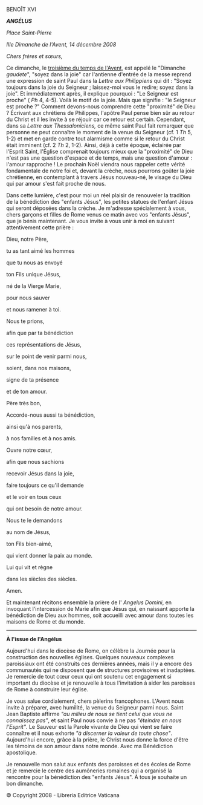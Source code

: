 BENOÎT XVI

***ANGÉLUS***

*Place Saint-Pierre*

*IIIe Dimanche de l'Avent, 14 décembre 2008*

*Chers frères et sœurs,*

Ce dimanche, le [troisième du temps de l'Avent](http://www.vatican.va/liturgical_year/advent/2008/iii_sunday_fr.htm), est appelé le "Dimanche *gaudete*", "soyez dans la joie" car l'antienne d'entrée de la messe reprend une expression de saint Paul dans la *Lettre aux Philippiens* qui dit : "Soyez toujours dans la joie du Seigneur ; laissez-moi vous le redire; soyez dans la joie". Et immédiatement après, il explique pourquoi : "Le Seigneur est proche" ( *Ph* 4, 4-5). Voilà le motif de la joie. Mais que signifie : "le Seigneur est proche ?" Comment devons-nous comprendre cette "proximité" de Dieu ? Écrivant aux chrétiens de Philippes, l'apôtre Paul pense bien sûr au retour du Christ et il les invite à se réjouir car ce retour est certain. Cependant, dans sa *Lettre aux Thessaloniciens,* ce même saint Paul fait remarquer que personne ne peut connaître le moment de la venue du Seigneur (cf. 1 *Th* 5, 1-2) et met en garde contre tout alarmisme comme si le retour du Christ était imminent (cf. 2 *Th* 2, 1-2). Ainsi, déjà à cette époque, éclairée par l'Esprit Saint, l'Église comprenait toujours mieux que la "proximité" de Dieu n'est pas une question d'espace et de temps, mais une question d'amour : l'amour rapproche ! Le prochain Noël viendra nous rappeler cette vérité fondamentale de notre foi et, devant la crèche, nous pourrons goûter la joie chrétienne, en contemplant à travers Jésus nouveau-né, le visage du Dieu qui par amour s'est fait proche de nous.

Dans cette lumière, c'est pour moi un réel plaisir de renouveler la tradition de la bénédiction des "enfants Jésus", les petites statues de l'enfant Jésus qui seront déposées dans la crèche. Je m'adresse spécialement à vous, chers garçons et filles de Rome venus ce matin avec vos "enfants Jésus", que je bénis maintenant. Je vous invite à vous unir à moi en suivant attentivement cette prière :

Dieu, notre Père,

tu as tant aimé les hommes

que tu nous as envoyé

ton Fils unique Jésus,

né de la Vierge Marie,

pour nous sauver

et nous ramener à toi.

Nous te prions,

afin que par ta bénédiction

ces représentations de Jésus,

sur le point de venir parmi nous,

soient, dans nos maisons,

signe de ta présence

et de ton amour.

Père très bon,

Accorde-nous aussi ta bénédiction,

ainsi qu'à nos parents,

à nos familles et à nos amis.

Ouvre notre cœur,

afin que nous sachions

recevoir Jésus dans la joie,

faire toujours ce qu'il demande

et le voir en tous ceux

qui ont besoin de notre amour.

Nous te le demandons

au nom de Jésus,

ton Fils bien-aimé,

qui vient donner la paix au monde.

Lui qui vit et règne

dans les siècles des siècles.

Amen.

Et maintenant récitons ensemble la prière de l' *Angelus Domini*, en invoquant l'intercession de Marie afin que Jésus qui, en naissant apporte la bénédiction de Dieu aux hommes, soit accueilli avec amour dans toutes les maisons de Rome et du monde.

* * *

**À l'issue de l'Angélus**

Aujourd'hui dans le diocèse de Rome, on célèbre la Journée pour la construction des nouvelles églises. Quelques nouveaux complexes paroissiaux ont été construits ces dernières années, mais il y a encore des communautés qui ne disposent que de structures provisoires et inadaptées. Je remercie de tout cœur ceux qui ont soutenu cet engagement si important du diocèse et je renouvelle à tous l'invitation à aider les paroisses de Rome à construire leur église.

Je vous salue cordialement, chers pèlerins francophones. L'Avent nous invite à préparer, avec humilité, la venue du Seigneur parmi nous. Saint Jean Baptiste affirme *"au milieu de nous se tient celui que vous ne connaissez pas"*, et saint Paul nous convie à ne pas *"éteindre en nous l'Esprit"*. Le Sauveur est la Parole vivante de Dieu qui vient se faire connaître et il nous exhorte *"à discerner la valeur de toute chose"*. Aujourd'hui encore, grâce à la prière, le Christ nous donne la force d'être les témoins de son amour dans notre monde. Avec ma Bénédiction apostolique.

Je renouvelle mon salut aux enfants des paroisses et des écoles de Rome et je remercie le centre des aumôneries romaines qui a organisé la rencontre pour la bénédiction des "enfants Jésus". À tous je souhaite un bon dimanche.

© Copyright 2008 - Libreria Editrice Vaticana